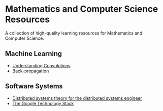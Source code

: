 # Mathematics and Computer Science Resources
A collection of high-quality learning resources for Mathematics and Computer Science. 

## Machine Learning

- [Understanding Convolutions](https://colah.github.io/posts/2014-07-Understanding-Convolutions/)
- [Back-propagation](http://www.offconvex.org/2016/12/20/backprop/)

## Software Systems

- [Distributed systems theory for the distributed systems engineer](https://www.the-paper-trail.org/post/2014-08-09-distributed-systems-theory-for-the-distributed-systems-engineer/)
- [The Google Technology Stack](http://michaelnielsen.org/blog/lecture-course-the-google-technology-stack/)
